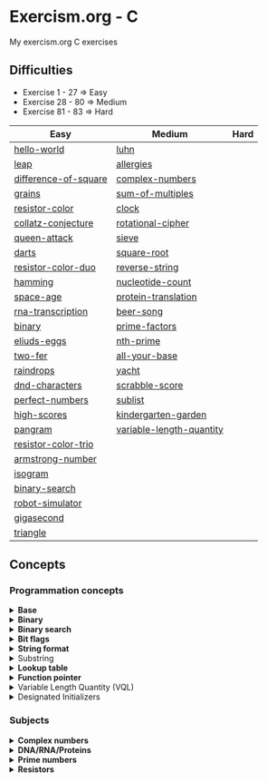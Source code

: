 # Exercism.org - C
My exercism.org C exercises

## Difficulties
- Exercise 1 - 27 => Easy
- Exercise 28 - 80 => Medium
- Exercise 81 - 83 => Hard


| Easy | Medium | Hard |
| --------------- | --------------- | --------------- |
| [hello-world](./hello-world) | [luhn](./luhn) |  |
| [leap](./leap) | [allergies](./allergies) |  |
| [difference-of-square](./difference-of-squares) | [complex-numbers](./complex-numbers) |  |
| [grains](./grains) | [sum-of-multiples](./sum-of-multiples) |  |
| [resistor-color](./resistor-color) | [clock](./clock) |  |
| [collatz-conjecture](./collatz-conjecture) | [rotational-cipher](./rotational-cipher) |  |
| [queen-attack](./queen-attack) | [sieve](./sieve) |  |
| [darts](./darts) | [square-root](./square-root) |  |
| [resistor-color-duo](./resistor-color-duo) | [reverse-string](./reverse-string) |  |
| [hamming](./hamming) | [nucleotide-count](./nucleotide-count) |  |
| [space-age](./space-age) | [protein-translation](./protein-translation) |  |
| [rna-transcription](./rna-transcription) | [beer-song](./beer-song) |  |
| [binary](./binary) | [prime-factors](./prime-factors) |  |
| [eliuds-eggs](./eliuds-eggs) | [nth-prime](./nth-prime) |  |
| [two-fer](./two-fer) | [all-your-base](./all-your-base) |  |
| [raindrops](./raindrops) | [yacht](./yacht)  |  |
| [dnd-characters](./dnd-character) | [scrabble-score](./scrabble-score) |  |
| [perfect-numbers](./perfect-numbers) | [sublist](./sublist)  |  |
| [high-scores](./high-scores) | [kindergarten-garden](./kindergarten-garden)  |  |
| [pangram](./pangram) | [variable-length-quantity](./variable-length-quantity) |  |
| [resistor-color-trio](./resistor-color-trio) |  |  |
| [armstrong-number](./armstrong-numbers) |  |  |
| [isogram](./isogram) |  |  |
| [binary-search](./binary-search) |  |  |
| [robot-simulator](./robot-simulator) |  |  |
| [gigasecond](./gigasecond) |  |  |
| [triangle](./triangle) |  |  |


## Concepts
### Programmation concepts
<details>
<summary><b>Base</b></summary>

- [all-your-base](./all-your-base)
</details>

<details>
<summary><b>Binary</b></summary>

- [binary](./binary)
- [eliuds-eggs](./eliuds-eggs)
</details>

<details>
<summary><b>Binary search</b></summary>

- [binary-search](./binary-search)
- [square-root](./square-root)
</details>

<details>
<summary><b>Bit flags</b></summary>

- [allergies](./allergies)
</details>

<details>
<summary><b>String format</b></summary>

- [two-fer](./twho-fer)
- [beer-song](./beer-song)
- [raindrops](./raindrops)
</details>

<details>
<summary>Substring</summary>

- [kindergarten-garden](./kindergarten-garden) 
</details>

<details>
<summary><b>Lookup table</b></summary>

- [rna-transcription](./rna-transcription)
- [yacht](./yacht)
- [scrabble-score](./scrabble-score)
</details>

<details>
<summary><b>Function pointer</b></summary>

- [yacht](./yacht)
</details>

<details>
<summary>Variable Length Quantity (VQL)</summary>

- [variable-length-quantity](./variable-length-quantity)
</details>

<details>
<summary>Designated Initializers</summary>                      

- [complex-numbers](./complex-numbers) 
</details>

### Subjects

<details>
<summary><b>Complex numbers</b></summary>

- [complex-numbers](./complex-numbers)
</details>

<details>
<summary><b>DNA/RNA/Proteins</b></summary>

- [rna-transcription](./rna-transcription)
- [protein-translation](./protein-translation)
- [hamming](./hamming)
- [nucleotide-count](./nucleotide-count)
</details>

<details>
<summary><b>Prime numbers</b></summary>

- [prime-factors](./prime-factors)
- [nth-prime](./nth-prime)
- [sieve](./sieve)
</details>

<details>
<summary><b>Resistors</b></summary>

- [resistor-color](./resistor-color)
- [resistor-color-duo](./resistor-color-duo)
- [resistor-color-trio](./resistor-color-trio)
</details>
